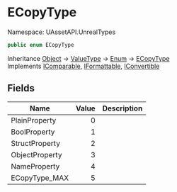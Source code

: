 # ECopyType

Namespace: UAssetAPI.UnrealTypes

```csharp
public enum ECopyType
```

Inheritance [Object](https://docs.microsoft.com/en-us/dotnet/api/system.object) → [ValueType](https://docs.microsoft.com/en-us/dotnet/api/system.valuetype) → [Enum](https://docs.microsoft.com/en-us/dotnet/api/system.enum) → [ECopyType](./uassetapi.unrealtypes.ecopytype.md)<br>
Implements [IComparable](https://docs.microsoft.com/en-us/dotnet/api/system.icomparable), [IFormattable](https://docs.microsoft.com/en-us/dotnet/api/system.iformattable), [IConvertible](https://docs.microsoft.com/en-us/dotnet/api/system.iconvertible)

## Fields

| Name | Value | Description |
| --- | --: | --- |
| PlainProperty | 0 |  |
| BoolProperty | 1 |  |
| StructProperty | 2 |  |
| ObjectProperty | 3 |  |
| NameProperty | 4 |  |
| ECopyType_MAX | 5 |  |
